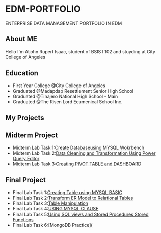 # EDM-PORTFOLIO
ENTERPRISE DATA MANAGEMENT PORTFOLIO IN EDM

## About ME
  Hello I'm Aljohn Rupert Isaac, student of BSIS I 102 and stuyding at City College of Angeles
 
  ## Education
  - First Year College @City College of Angeles
  - Graduated @Madapdap Resettlement Senior High School
  - Graduated @Tinajero National High School - Main
  - Graduated @The Risen Lord Ecumenical School Inc.

## My Projects

  ## Midterm Project
- Midterm Lab Task 1:[Create Databaseusing MYSQL Wokrbench](https://aljohn0809.github.io/MIDTERM-LAB-TASK-1/) 
- Midterm Lab Task 2:[Data Cleaning and Transformation Using Power Query Editor](https://aljohn0809.github.io/MIDTERM-LAB-TASK-2/) 
- Midterm Lab Task 3:[Creating PIVOT TABLE and DASHBOARD](https://github.com/Aljohn0809/MIDTERM-LAB-TASK-3)


## Final Project
- Final Lab Task 1:[Creating Table using MYSQL BASIC](https://aljohn0809.github.io/FINAL-LAB-TASK-1/)
- Final Lab Task 2:[Transform ER Model to Relational Tables](https://aljohn0809.github.io/FINAL-LAB-TASK-2/)
- Final Lab Task 3:[Table Manipulation](https://aljohn0809.github.io/FINAL-LAB-TASK-3/)
- Final Lab Task 4:[USING MYSQL CLAUSE](https://aljohn0809.github.io/FINAL-LAB-TASK-4/)
- Final Lab Task 5:[Using SQL views and Stored Procedures Stored Functions](https://aljohn0809.github.io/FINAL-LAB-TASK-5/)
- Final Lab Task 6:[MongoDB Practice](
